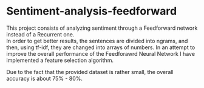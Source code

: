 # Sentiment-analysis-feedforward
This project consists of analyzing sentiment through a Feedforward network instead of a Recurrent one.  
In order to get better results, the sentences are divided into ngrams, and then, using tf-idf, they are changed into arrays of numbers. 
In an attempt to improve the overall performance of the Feedforawrd Neural Network I have implemented a feature selection algorithm.

Due to the fact that the provided dataset is rather small, the overall accuracy is about 75% - 80%. 

